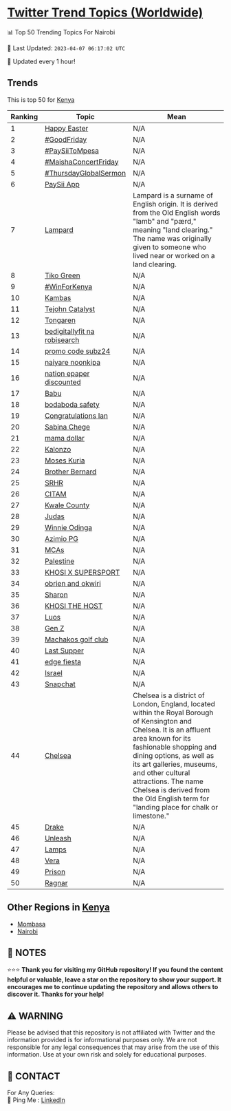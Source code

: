 [Twitter Trend Topics (Worldwide)](https://github.com/ErcinDedeoglu/Twitter-Trend-Topics)
==========


📊 Top 50 Trending Topics For Nairobi

📆 Last Updated: `2023-04-07 06:17:02 UTC`

🔧 Updated every 1 hour!


## Trends

This is top 50 for [Kenya](</Kenya>)

| Ranking | Topic | Mean |
| ------- | ------------ | ------------ |
| 1 | [Happy Easter](http://twitter.com/search?q=Happy+Easter) | N/A |
| 2 | [#GoodFriday](http://twitter.com/search?q=%23GoodFriday) | N/A |
| 3 | [#PaySiiToMpesa](http://twitter.com/search?q=%23PaySiiToMpesa) | N/A |
| 4 | [#MaishaConcertFriday](http://twitter.com/search?q=%23MaishaConcertFriday) | N/A |
| 5 | [#ThursdayGlobalSermon](http://twitter.com/search?q=%23ThursdayGlobalSermon) | N/A |
| 6 | [PaySii App](http://twitter.com/search?q=PaySii+App) | N/A |
| 7 | [Lampard](http://twitter.com/search?q=Lampard) | Lampard is a surname of English origin. It is derived from the Old English words "lamb" and "pærd," meaning "land clearing." The name was originally given to someone who lived near or worked on a land clearing. |
| 8 | [Tiko Green](http://twitter.com/search?q=Tiko+Green) | N/A |
| 9 | [#WinForKenya](http://twitter.com/search?q=%23WinForKenya) | N/A |
| 10 | [Kambas](http://twitter.com/search?q=Kambas) | N/A |
| 11 | [Tejohn Catalyst](http://twitter.com/search?q=Tejohn+Catalyst) | N/A |
| 12 | [Tongaren](http://twitter.com/search?q=Tongaren) | N/A |
| 13 | [bedigitallyfit na robisearch](http://twitter.com/search?q=bedigitallyfit+na+robisearch) | N/A |
| 14 | [promo code subz24](http://twitter.com/search?q=promo+code+subz24) | N/A |
| 15 | [naiyare noonkipa](http://twitter.com/search?q=naiyare+noonkipa) | N/A |
| 16 | [nation epaper discounted](http://twitter.com/search?q=nation+epaper+discounted) | N/A |
| 17 | [Babu](http://twitter.com/search?q=Babu) | N/A |
| 18 | [bodaboda safety](http://twitter.com/search?q=bodaboda+safety) | N/A |
| 19 | [Congratulations Ian](http://twitter.com/search?q=Congratulations+Ian) | N/A |
| 20 | [Sabina Chege](http://twitter.com/search?q=Sabina+Chege) | N/A |
| 21 | [mama dollar](http://twitter.com/search?q=mama+dollar) | N/A |
| 22 | [Kalonzo](http://twitter.com/search?q=Kalonzo) | N/A |
| 23 | [Moses Kuria](http://twitter.com/search?q=Moses+Kuria) | N/A |
| 24 | [Brother Bernard](http://twitter.com/search?q=Brother+Bernard) | N/A |
| 25 | [SRHR](http://twitter.com/search?q=SRHR) | N/A |
| 26 | [CITAM](http://twitter.com/search?q=CITAM) | N/A |
| 27 | [Kwale County](http://twitter.com/search?q=Kwale+County) | N/A |
| 28 | [Judas](http://twitter.com/search?q=Judas) | N/A |
| 29 | [Winnie Odinga](http://twitter.com/search?q=Winnie+Odinga) | N/A |
| 30 | [Azimio PG](http://twitter.com/search?q=Azimio+PG) | N/A |
| 31 | [MCAs](http://twitter.com/search?q=MCAs) | N/A |
| 32 | [Palestine](http://twitter.com/search?q=Palestine) | N/A |
| 33 | [KHOSI X SUPERSPORT](http://twitter.com/search?q=KHOSI+X+SUPERSPORT) | N/A |
| 34 | [obrien and okwiri](http://twitter.com/search?q=obrien+and+okwiri) | N/A |
| 35 | [Sharon](http://twitter.com/search?q=Sharon) | N/A |
| 36 | [KHOSI THE HOST](http://twitter.com/search?q=KHOSI+THE+HOST) | N/A |
| 37 | [Luos](http://twitter.com/search?q=Luos) | N/A |
| 38 | [Gen Z](http://twitter.com/search?q=Gen+Z) | N/A |
| 39 | [Machakos golf club](http://twitter.com/search?q=Machakos+golf+club) | N/A |
| 40 | [Last Supper](http://twitter.com/search?q=Last+Supper) | N/A |
| 41 | [edge fiesta](http://twitter.com/search?q=edge+fiesta) | N/A |
| 42 | [Israel](http://twitter.com/search?q=Israel) | N/A |
| 43 | [Snapchat](http://twitter.com/search?q=Snapchat) | N/A |
| 44 | [Chelsea](http://twitter.com/search?q=Chelsea) | Chelsea is a district of London, England, located within the Royal Borough of Kensington and Chelsea. It is an affluent area known for its fashionable shopping and dining options, as well as its art galleries, museums, and other cultural attractions. The name Chelsea is derived from the Old English term for "landing place for chalk or limestone." |
| 45 | [Drake](http://twitter.com/search?q=Drake) | N/A |
| 46 | [Unleash](http://twitter.com/search?q=Unleash) | N/A |
| 47 | [Lamps](http://twitter.com/search?q=Lamps) | N/A |
| 48 | [Vera](http://twitter.com/search?q=Vera) | N/A |
| 49 | [Prison](http://twitter.com/search?q=Prison) | N/A |
| 50 | [Ragnar](http://twitter.com/search?q=Ragnar) | N/A |



## Other Regions in [Kenya](</Kenya>)

* [Mombasa](</Kenya/Mombasa.md>)
* [Nairobi](</Kenya/Nairobi.md>)



## 📝 NOTES

⭐⭐⭐ **Thank you for visiting my GitHub repository! If you found the content helpful or valuable, leave a star on the repository to show your support. It encourages me to continue updating the repository and allows others to discover it. Thanks for your help!**


## ⚠️ WARNING

Please be advised that this repository is not affiliated with Twitter and the information provided is for informational purposes only. We are not responsible for any legal consequences that may arise from the use of this information. Use at your own risk and solely for educational purposes.


## 📨 CONTACT

 For Any Queries:  
            🏓 Ping Me : [LinkedIn](https://www.linkedin.com/in/ercindedeoglu/)
